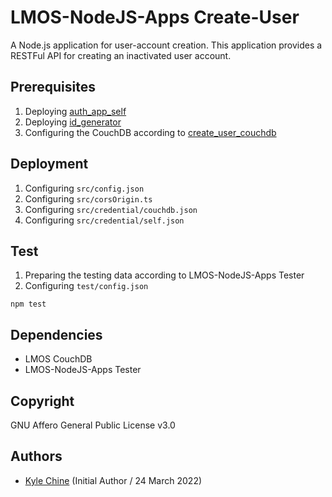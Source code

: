 # LMOS-NodeJS-Apps Create-User

A Node.js application for user-account creation. This application provides a RESTFul API for creating an inactivated user account.

## Prerequisites

1. Deploying [auth_app_self](https://github.com/leismore/auth_app_self)
2. Deploying [id_generator](https://github.com/leismore/id_generator)
3. Configuring the CouchDB according to [create_user_couchdb](https://github.com/leismore/create_user_couchdb)

## Deployment

1. Configuring `src/config.json`
2. Configuring `src/corsOrigin.ts`
3. Configuring `src/credential/couchdb.json`
4. Configuring `src/credential/self.json`

## Test

1. Preparing the testing data according to LMOS-NodeJS-Apps Tester
2. Configuring `test/config.json`

`npm test`

## Dependencies

* LMOS CouchDB
* LMOS-NodeJS-Apps Tester

## Copyright

GNU Affero General Public License v3.0

## Authors

* [Kyle Chine](https://www.kylechine.name) (Initial Author / 24 March 2022)
